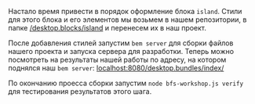 Настало время привести в порядок оформление блока `island`.
Стили для этого блока и его элементов мы возьмем в нашем репозитории, в папке [/desktop.blocks/island](https://github.com/bem/sssr/tree/master/desktop.blocks/island) и перенесем их в наш проект.

После добавления стилей запустим `bem server` для сборки файлов нашего проекта и запуска сервера для разработки. Теперь можно посмотреть на результаты нашей работы по адресу, на котором поднялся наш `bem server`: [localhost:8080/desktop.bundles/index/](http://localhost:8080/desktop.bundles/index/)

По окончанию проесса сборки запустим `node bfs-workshop.js verify` для тестирования результатов этого шага.

